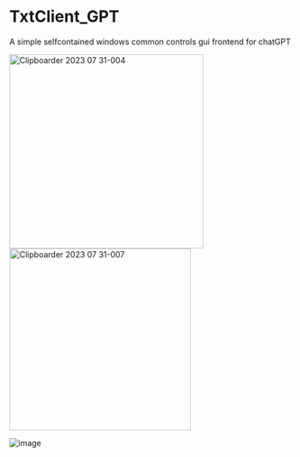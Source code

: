 # TxtClient_GPT
A simple selfcontained windows common controls gui frontend for chatGPT


<img width="344" alt="Clipboarder 2023 07 31-004" src="https://github.com/wolfman616/TxtClient_GPT/assets/62726599/860bc1b5-8dc1-4b12-befc-6a986a09682c">

<img width="322" alt="Clipboarder 2023 07 31-007" src="https://github.com/wolfman616/TxtClient_GPT/assets/62726599/ac0b948d-0ab4-4473-81c0-81d0c2dcdb5e">

![image](https://github.com/wolfman616/TxtClient_GPT/assets/62726599/6f1543f7-b9f4-4aaa-a483-f9293d53f986)

